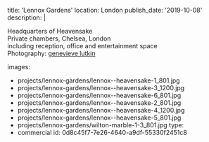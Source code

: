 title: 'Lennox Gardens'
location: London
publish_date: '2019-10-08'
description: |
  <p>Headquarters of Heavensake<br>Private chambers, Chelsea, London<br>including reception, office and entertainment space<br>Photography: <a href="http://www.genevievelutkinstudio.com/" target="_blank">genevieve lutkin</a>
  </p>
  
images:
  - projects/lennox-gardens/lennox--heavensake-1_801.jpg
  - projects/lennox-gardens/lennox--heavensake-3_1200.jpg
  - projects/lennox-gardens/lennox--heavensake-6_801.jpg
  - projects/lennox-gardens/lennox--heavensake-2_801.jpg
  - projects/lennox-gardens/lennox--heavensake-4_1200.jpg
  - projects/lennox-gardens/lennox--heavensake-5_801.jpg
  - projects/lennox-gardens/wilton-marble-1-3_801.jpg
type:
  - commercial
id: 0d8c45f7-7e26-4640-a9df-55330f2451c8
